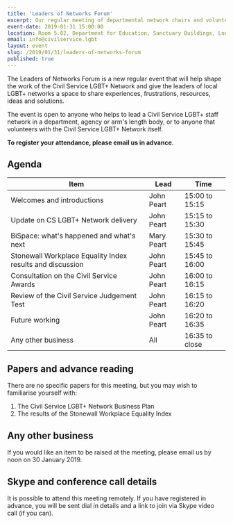 ```yaml
---
title: 'Leaders of Networks Forum'
excerpt: Our regular meeting of departmental network chairs and volunteers.
event-date: 2019-01-31 15:00:00
location: Room 5.02, Department for Education, Sanctuary Buildings, London
email: info@civilservice.lgbt
layout: event
slug: /2019/01/31/leaders-of-networks-forum
published: true
---
```


The Leaders of Networks Forum is a new regular event that will help shape the work of the Civil Service LGBT+ Network and give the leaders of local LGBT+ networks a space to share experiences, frustrations, resources, ideas and solutions.

The event is open to anyone who helps to lead a Civil Service LGBT+ staff network in a department, agency or arm's length body, or to anyone that volunteers with the Civil Service LGBT+ Network itself.

**To register your attendance, please email us in advance**. 

## Agenda

| Item                                                              | Lead                     | Time                             |
|-------------------------------------------------------------------|--------------------------|----------------------------------|
| Welcomes and introductions                                        | John Peart               | 15:00 to 15:15                   |
| Update on CS LGBT+ Network delivery                               | John Peart               | 15:15 to 15:30                   |
| BiSpace: what's happened and what's next                          | Mary Peart               | 15:30 to 15:45                   |
| Stonewall Workplace Equality Index results and discussion         | John Peart               | 15:45 to 16:00                   |
| Consultation on the Civil Service Awards                          | John Peart               | 16:00 to 16:15                   |
| Review of the Civil Service Judgement Test                        | John Peart               | 16:15 to 16:20                   |
| Future working                                                    | John Peart               | 16:20 to 16:35                   |
| Any other business                                                | All                      | 16:35 to close                   |

## Papers and advance reading

There are no specific papers for this meeting, but you may wish to familiarise yourself with:

1. The Civil Service LGBT+ Network Business Plan
2. The results of the Stonewall Workplace Equality Index

## Any other business

If you would like an item to be raised at the meeting, please email us by noon on 30 January 2019.

## Skype and conference call details

It is possible to attend this meeting remotely. If you have registered in advance, you will be sent dial in details and a link to join via Skype video call (if you can).
